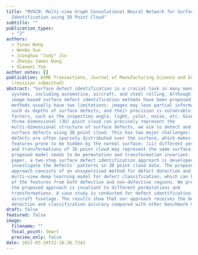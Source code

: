 ```yaml
---
title: "MVGCN: Multi-view Graph Convolutional Neural Network for Surface Defect
  Identification using 3D Point Cloud"
subtitle: ""
publication_types:
  - "2"
authors:
  - Yinan Wang
  - Wenbo Sun
  - Jionghua "Judy" Jin
  - Zhenyu James Kong
  - Xiaowei Yue
author_notes: []
publication: ASME Transactions, Journal of Manufacturing Science and Engineering
  (revision submitted)
abstract: "Surface defect identification is a crucial task in many manufacturing
  systems, including automotive, aircraft, and steel rolling. Although
  image-based surface defect identification methods have been proposed, these
  methods usually have two limitations: images may lose partial information,
  such as depths of surface defects; and their precision is vulnerable to many
  factors, such as the inspection angle, light, color, noise, etc. Given that
  three dimensional (3D) point cloud can precisely represent the
  multi-dimensional structure of surface defects, we aim to detect and classify
  surface defects using 3D point cloud. This has two major challenges: (i) the
  defects are often sparsely distributed over the surface, which makes their
  features prone to be hidden by the normal surface; (ii) different permutations
  and transformations of 3D point cloud may represent the same surface, so the
  proposed model needs to be permutation and transformation invariant. In this
  paper, a two-step surface defect identification approach is developed to
  investigate the defects' patterns in 3D point cloud data. The proposed
  approach consists of an unsupervised method for defect detection and a
  multi-view deep learning model for defect classification, which can keep track
  of the features from both defective and non-defective regions. We prove that
  the proposed approach is invariant to different permutations and
  transformations. A case study is conducted for defect identification in the
  aircraft fuselage. The results show that our approach receives the best defect
  detection and classification accuracy compared with other benchmark methods. "
draft: false
featured: false
image:
  filename: ""
  focal_point: Smart
  preview_only: false
date: 2022-03-26T22:18:26.734Z
---
```

